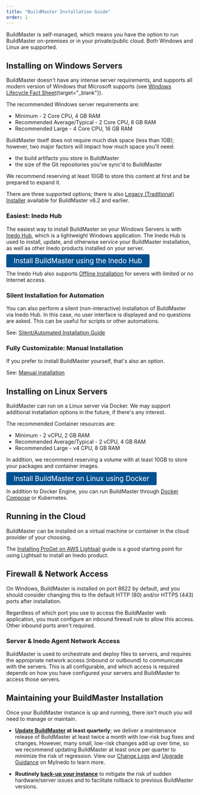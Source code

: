 ```yaml
---
title: "BuildMaster Installation Guide"
order: 1
---
```


BuildMaster is self-managed, which means you have the option to run BuildMaster on-premises or in your private/public cloud. Both Windows and Linux are supported.

## Installing on Windows Servers

BuildMaster doesn't have any intense server requirements, and supports all modern version of Windows that Microsoft supports (see [Windows Lifecycle Fact Sheet](https://support.microsoft.com/en-us/help/13853/windows-lifecycle-fact-sheet){target="_blank"}). 

The recommended Windows server requirements are:

* Minimum - 2 Core CPU, 4 GB RAM
* Recommended Average/Typical - 2 Core CPU, 8 GB RAM
* Recommended Large - 4 Core CPU, 16 GB RAM

BuildMaster itself does not require much disk space (less than 1GB); however, two major factors will impact how much space you'll need:
* the build artifacts you store in BuildMaster 
* the size of the Git repositories you've sync'd to BuildMaster

We recommend reserving at least 10GB to store this content at first and be prepared to expand it.

There are three supported options; there is also [Legacy (Traditional) Installer](/docs/installation/windows/installation-legacy-traditional-installer) available for BuildMaster v6.2 and earlier.

### Easiest: Inedo Hub
The easiest way to install BuildMaster on your Windows Servers is with [Inedo Hub](/docs/installation/windows/desktophub-overview), which is a lightweight Windows application. The Inedo Hub is used to install, update, and otherwise service your BuildMaster installation, as well as other Inedo products installed on your server.

<a href="/docs/installation/windows/inedo-hub-installation-guide" style=" background:#025291;color:#ffffff;padding: 6px 20px;  border-radius: 3px;font-size: 14pt;text-decoration:none">Install BuildMaster using the Inedo Hub</a>

The Inedo Hub also supports [Offline Installation](/docs/installation/windows/desktophub-offline) for severs with limited or no Internet access.

### Silent Installation for Automation
You can also perform a silent (non-interactive) installation of BuildMaster via Inedo Hub. In this case, no user interface is displayed and no questions are asked. This can be useful for scripts or other automations.

See: [Silent/Automated Installation Guide](/docs/installation/windows/silent)

### Fully Customizable: Manual Installation
If you prefer to install BuildMaster yourself, that's also an option. 

See: [Manual installation](/docs/installation/manual-installation)

## Installing on Linux Servers

BuildMaster can run on a Linux server via Docker. We may support additional installation options in the future, if there's any interest.

The recommended Container resources are:

* Minimum - 2 vCPU, 2 GB RAM
* Recommended Average/Typical - 2 vCPU, 4 GB RAM
* Recommended Large - v4 CPU, 8 GB RAM

In addition, we recommend reserving a volume with at least 10GB to store your packages and container images.

<a href="/docs/installation/linux/docker-guide" style=" background:#025291;color:#ffffff;padding: 6px 20px;  border-radius: 3px;font-size: 14pt;text-decoration:none">Install BuildMaster on Linux using Docker</a>

In addition to Docker Engine, you can run BuildMaster through [Docker Compose](/docs/installation/linux/docker-compose-installation-guide) or Kubernetes.

## Running in the Cloud

BuildMaster can be installed on a virtual machine or container in the cloud provider of your choosing. 

The [Installing ProGet on AWS Lightsail](https://inedo.com/proget/lightsail_install) guide is a good starting point for using Lightsail to install an Inedo product.

## Firewall & Network Access
On Windows, BuildMaster is installed on port 8622 by default, and you should consider changing this to the default HTTP (80) and/or HTTPS (443) ports after installation.

Regardless of which port you use to access the BuildMaster web application, you must configure an inbound firewall rule to allow this access. Other inbound ports aren't required.

### Server & Inedo Agent Network Access

BuildMaster is used to orchestrate and deploy files to servers, and requires the appropriate network access (inbound or outbound) to communicate with the servers. This is all configurable, and which access is required depends on how you have configured your servers and BuildMaster to access those servers.

## Maintaining your BuildMaster Installation

Once your BuildMaster instance is up and running, there isn't much you will need to manage or maintain.
 
* **[Update BuildMaster](/docs/buildmaster-upgrading) at least quarterly**; we deliver a maintenance release of BuildMaster at least twice a month with low-risk bug fixes and changes. However, many small, low-risk changes add up over time, so we recommend updating BuildMaster at least once per quarter to minimize the risk of regression. View our [Change Logs](/docs.inedo.com/docs/myinedo/viewing-change-logs) and [Upgrade Guidance](/docs/installation/upgrading#viewing-upgrade-guidance) on MyInedo to learn more.

* **Routinely [back-up your instance](/docs/installation/backing-up-restoring)** to mitigate the risk of sudden hardware/server issues and to facilitate rollback to previous BuildMaster versions.